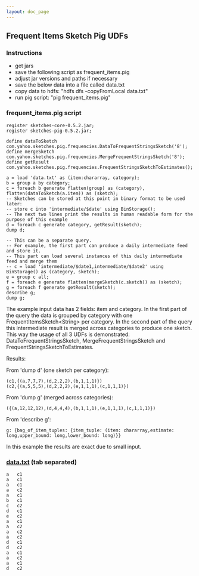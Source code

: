 ```yaml
---
layout: doc_page
---
```


## Frequent Items Sketch Pig UDFs

### Instructions

* get jars
* save the following script as frequent_items.pig
* adjust jar versions and paths if necessary
* save the below data into a file called data.txt
* copy data to hdfs: "hdfs dfs -copyFromLocal data.txt"
* run pig script: "pig frequent_items.pig"

### frequent_items.pig script

    register sketches-core-0.5.2.jar;
    register sketches-pig-0.5.2.jar;

    define dataToSketch com.yahoo.sketches.pig.frequencies.DataToFrequentStringsSketch('8');
    define mergeSketch com.yahoo.sketches.pig.frequencies.MergeFrequentStringsSketch('8');
    define getResult com.yahoo.sketches.pig.frequencies.FrequentStringsSketchToEstimates();

    a = load 'data.txt' as (item:chararray, category);
    b = group a by category;
    c = foreach b generate flatten(group) as (category), flatten(dataToSketch(a.item)) as (sketch);
    -- Sketches can be stored at this point in binary format to be used later:
    -- store c into 'intermediate/$date' using BinStorage();
    -- The next two lines print the results in human readable form for the purpose of this example
    d = foreach c generate category, getResult(sketch);
    dump d;

    -- This can be a separate query.
    -- For example, the first part can produce a daily intermediate feed and store it.
    -- This part can load several instances of this daily intermediate feed and merge them
    -- c = load 'intermediate/$date1,intermediate/$date2' using BinStorage() as (category, sketch); 
    e = group c all;
    f = foreach e generate flatten(mergeSketch(c.sketch)) as (sketch);
    g = foreach f generate getResult(sketch);
    describe g;
    dump g;

The example input data has 2 fields: item and category. In the first part of the query the data is grouped by category with one FrequentItemsSketch&lt;String&gt; per category. In the second part of the query this intermediate result is merged across categories to produce one sketch. This way the usage of all 3 UDFs is demonstrated: DataToFrequentStringsSketch, MergeFrequentStringsSketch and FrequentStringsSketchToEstimates.

Results:

From 'dump d' (one sketch per category):

    (c1,{(a,7,7,7),(d,2,2,2),(b,1,1,1)})
    (c2,{(a,5,5,5),(d,2,2,2),(e,1,1,1),(c,1,1,1)})

From 'dump g' (merged across categories):

    ({(a,12,12,12),(d,4,4,4),(b,1,1,1),(e,1,1,1),(c,1,1,1)})

From 'describe g':

    g: {bag_of_item_tuples: {item_tuple: (item: chararray,estimate: long,upper_bound: long,lower_bound: long)}}

In this example the results are exact due to small input.

### [data.txt](data.txt) (tab separated)
    a	c1
    a	c1
    a	c1
    a	c2
    a	c1
    b	c1
    c	c2
    d	c1
    e	c2
    a	c1
    a	c2
    a	c2
    a	c2
    d	c1
    d	c2
    a	c1
    a	c2
    a	c1
    d	c2
